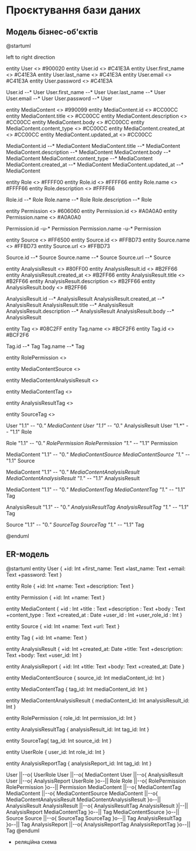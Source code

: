 # Проєктування бази даних

## Модель бізнес-об'єктів

@startuml

left to right direction


entity User <<ENTITY>> #900020
entity User.id <<NUMBER>> #C41E3A
entity User.first_name <<TEXT>> #C41E3A
entity User.last_name <<TEXT>> #C41E3A
entity User.email <<TEXT>> #C41E3A
entity User.password <<TEXT>> #C41E3A

User.id --* User
User.first_name --* User
User.last_name --* User
User.email --* User
User.password --* User


entity MediaContent <<ENTITY>> #990099
entity MediaContent.id <<NUMBER>> #CC00CC
entity MediaContent.title <<TEXT>> #CC00CC
entity MediaContent.description <<TEXT>> #CC00CC
entity MediaContent.body <<TEXT>> #CC00CC
entity MediaContent.content_type <<TEXT>> #CC00CC
entity MediaContent.created_at <<DATE>> #CC00CC
entity MediaContent.updated_at <<DATE>> #CC00CC

MediaContent.id --* MediaContent
MediaContent.title --* MediaContent
MediaContent.description --* MediaContent
MediaContent.body --* MediaContent
MediaContent.content_type --* MediaContent
MediaContent.created_at --* MediaContent
MediaContent.updated_at --* MediaContent

entity Role <<ENTITY>> #FFFF00
entity Role.id <<NUMBER>> #FFFF66
entity Role.name <<TEXT>> #FFFF66
entity Role.description <<TEXT>> #FFFF66

Role.id --* Role
Role.name --* Role
Role.description --* Role


entity Permission <<ENTITY>> #606060
entity Permission.id <<NUMBER>> #A0A0A0
entity Permission.name <<TEXT>> #A0A0A0

Permission.id -u-* Permission
Permission.name -u-* Permission


entity Source <<ENTITY>> #FF6500
entity Source.id <<NUMBER>> #FFBD73
entity Source.name <<TEXT>> #FFBD73
entity Source.url <<TEXT>> #FFBD73

Source.id --* Source 
Source.name --* Source 
Source.url --* Source


entity AnalysisResult <<ENTITY>> #80FF00
entity AnalysisResult.id <<NUMBER>> #B2FF66
entity AnalysisResult.created_at <<DATE>> #B2FF66
entity AnalysisResult.title <<TEXT>> #B2FF66
entity AnalysisResult.description <<TEXT>> #B2FF66
entity AnalysisResult.body <<TEXT>> #B2FF66

AnalysisResult.id --* AnalysisResult
AnalysisResult.created_at --* AnalysisResult
AnalysisResult.title --* AnalysisResult
AnalysisResult.description --* AnalysisResult
AnalysisResult.body --* AnalysisResult


entity Tag <<ENTITY>> #08C2FF 
entity Tag.name <<TEXT>> #BCF2F6 
entity Tag.id <<NUMBER>> #BCF2F6

Tag.id --* Tag 
Tag.name --* Tag


entity RolePermission <<ENTITY>>

entity MediaContentSource <<ENTITY>>

entity MediaContentAnalysisResult <<ENTITY>>

entity MediaContentTag <<ENTITY>>

entity AnalysisResultTag <<ENTITY>>

entity SourceTag <<ENTITY>>


User "1.1" -- "0.*" MediaContent
User "1.1" -- "0.*" AnalysisResult
User "1.*" -- "1.1" Role

Role "1.1" -- "0.*" RolePermission
RolePermission "1.*" -- "1.1" Permission

MediaContent "1.1" -- "0.*" MediaContentSource
MediaContentSource "1.*" -- "1.1" Source

MediaContent "1.1" -- "0.*" MediaContentAnalysisResult
MediaContentAnalysisResult "1.*" -- "1.1" AnalysisResult

MediaContent "1.1" -- "0.*" MediaContentTag
MediaContentTag "1.*" -- "1.1" Tag

AnalysisResult "1.1" -- "0.*" AnalysisResultTag
AnalysisResultTag "1.*" -- "1.1" Tag

Source "1.1" -- "0.*" SourceTag
SourceTag "1.*" -- "1.1" Tag

@enduml

## ER-модель

@startuml
entity User {
    +id: Int
    +first_name: Text
    +last_name: Text
    +email: Text
    +password: Text
}

entity Role {
    +id: Int
    +name: Text
    +description: Text
}

entity Permission {
    +id: Int
    +name: Text
}

entity MediaContent {
  +id : Int
  +title : Text
  +description : Text
  +body : Text
  +content_type : Text
  +created_at : Date
  +user_id : Int
  +user_role_id : Int
}

entity Source {
    +id: Int
    +name: Text
    +url: Text
}

entity Tag {
    +id: Int
    +name: Text
}

entity AnalysisResult {
    +id: Int
    +created_at: Date
    +title: Text
    +description: Text
    +body: Text
    +user_id: Int
}

entity AnalysisReport {
    +id: Int
    +title: Text
    +body: Text
    +created_at: Date
}

entity MediaContentSource {
    source_id: Int
    mediaContent_id: Int
}

entity MediaContentTag {
    tag_id: Int
    mediaContent_id: Int
}

entity MediaContentAnalysisResult {
    mediaContent_id: Int
    analysisResult_id: Int
}

entity RolePermission {
    role_id: Int
    permission_id: Int
}

entity AnalysisResultTag {
    analysisResult_id: Int
    tag_id: Int
}

entity SourceTag{
    tag_id: Int
    source_id: Int
}

entity UserRole {
    user_id: Int
    role_id: Int
}

entity AnalysisReportTag {
    analysisReport_id: Int
    tag_id: Int
}


User ||--o{ UserRole
User ||--o{ MediaContent
User ||--o{ AnalysisResult
User ||--o{ AnalysisReport
UserRole }o--|| Role
Role ||--o{ RolePermission 
RolePermission }o--|| Permission 
MediaContent ||--o{ MediaContentTag
MediaContent ||--o{ MediaContentSource 
MediaContent ||--o{ MediaContentAnalysisResult
MediaContentAnalysisResult }o--|| AnalysisResult 
AnalysisResult ||--o{ AnalysisResultTag
AnalysisResult }|--|| AnalysisReport
MediaContentTag }o--|| Tag
MediaContentSource }o--|| Source
Source ||--o{ SourceTag
SourceTag }o--|| Tag
AnalysisResultTag }o--|| Tag
AnalysisReport ||--o{ AnalysisReportTag
AnalysisReportTag }o--|| Tag
@enduml

- реляційна схема

